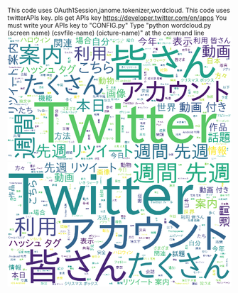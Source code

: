 This code uses OAuth1Session,janome.tokenizer,wordcloud. 
This code uses twitterAPIs key. pls get APIs key https://developer.twitter.com/en/apps 
You must write your APIs key to "CONFIG.py" 
Type "python wordcloud.py (screen name) (csvfile-name) (oicture-name)" at the command line 
![picture](https://github.com/taxfree-python/WordCloud-twitter-python/blob/master/pictures/sample-1.png "sample-1")
![picture](https://github.com/taxfree-python/WordCloud-twitter-python/blob/master/pictures/sample-2.png "sample-2")
